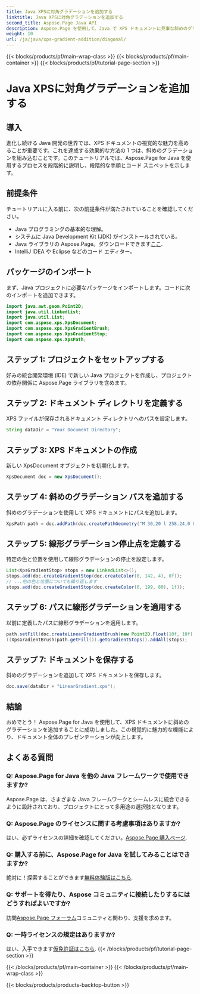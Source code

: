 ```yaml
---
title: Java XPSに対角グラデーションを追加する
linktitle: Java XPSに対角グラデーションを追加する
second_title: Aspose.Page Java API
description: Aspose.Page を使用して、Java で XPS ドキュメントに見事な斜めのグラデーションを追加する方法を学びます。視覚的なプレゼンテーションを簡単に向上させます。
weight: 10
url: /ja/java/xps-gradient-addition/diagonal/
---
```


{{< blocks/products/pf/main-wrap-class >}}
{{< blocks/products/pf/main-container >}}
{{< blocks/products/pf/tutorial-page-section >}}

# Java XPSに対角グラデーションを追加する

## 導入
進化し続ける Java 開発の世界では、XPS ドキュメントの視覚的な魅力を高めることが重要です。これを達成する効果的な方法の 1 つは、斜めのグラデーションを組み込むことです。このチュートリアルでは、Aspose.Page for Java を使用するプロセスを段階的に説明し、段階的な手順とコード スニペットを示します。
## 前提条件
チュートリアルに入る前に、次の前提条件が満たされていることを確認してください。
- Java プログラミングの基本的な理解。
- システムに Java Development Kit (JDK) がインストールされている。
-  Java ライブラリの Aspose.Page。ダウンロードできます[ここ](https://releases.aspose.com/page/java/).
- IntelliJ IDEA や Eclipse などのコード エディター。
## パッケージのインポート
まず、Java プロジェクトに必要なパッケージをインポートします。コードに次のインポートを追加できます。
```java
import java.awt.geom.Point2D;
import java.util.LinkedList;
import java.util.List;
import com.aspose.xps.XpsDocument;
import com.aspose.xps.XpsGradientBrush;
import com.aspose.xps.XpsGradientStop;
import com.aspose.xps.XpsPath;
```
## ステップ 1: プロジェクトをセットアップする
好みの統合開発環境 (IDE) で新しい Java プロジェクトを作成し、プロジェクトの依存関係に Aspose.Page ライブラリを含めます。
## ステップ 2: ドキュメント ディレクトリを定義する
XPS ファイルが保存されるドキュメント ディレクトリへのパスを設定します。
```java
String dataDir = "Your Document Directory";
```
## ステップ 3: XPS ドキュメントの作成
新しい XpsDocument オブジェクトを初期化します。
```java
XpsDocument doc = new XpsDocument();
```
## ステップ 4: 斜めのグラデーション パスを追加する
斜めのグラデーションを使用して XPS ドキュメントにパスを追加します。
```java
XpsPath path = doc.addPath(doc.createPathGeometry("M 30,20 l 258.24,0 0,56.64 -258.24,0 Z"));
```
## ステップ 5: 線形グラデーション停止点を定義する
特定の色と位置を使用して線形グラデーションの停止を設定します。
```java
List<XpsGradientStop> stops = new LinkedList<>();
stops.add(doc.createGradientStop(doc.createColor(0, 142, 4), 0f));
// ...他の色と位置についても繰り返します
stops.add(doc.createGradientStop(doc.createColor(0, 199, 80), 1f));
```
## ステップ 6: パスに線形グラデーションを適用する
以前に定義したパスに線形グラデーションを適用します。
```java
path.setFill(doc.createLinearGradientBrush(new Point2D.Float(10f, 10f), new Point2D.Float(228f, 100f)));
((XpsGradientBrush)path.getFill()).getGradientStops().addAll(stops);
```
## ステップ 7: ドキュメントを保存する
斜めのグラデーションを追加して XPS ドキュメントを保存します。
```java
doc.save(dataDir + "LinearGradient.xps");
```
## 結論
おめでとう！ Aspose.Page for Java を使用して、XPS ドキュメントに斜めのグラデーションを追加することに成功しました。この視覚的に魅力的な機能により、ドキュメント全体のプレゼンテーションが向上します。
## よくある質問
### Q: Aspose.Page for Java を他の Java フレームワークで使用できますか?
Aspose.Page は、さまざまな Java フレームワークとシームレスに統合できるように設計されており、プロジェクトにとって多用途の選択肢となります。
### Q: Aspose.Page のライセンスに関する考慮事項はありますか?
はい、必ずライセンスの詳細を確認してください。[Aspose.Page 購入ページ](https://purchase.aspose.com/buy).
### Q: 購入する前に、Aspose.Page for Java を試してみることはできますか?
絶対に！探索することができます[無料体験版はこちら](https://releases.aspose.com/).
### Q: サポートを得たり、Aspose コミュニティに接続したりするにはどうすればよいですか?
訪問[Aspose.Page フォーラム](https://forum.aspose.com/c/page/39)コミュニティと関わり、支援を求めます。
### Q: 一時ライセンスの規定はありますか?
はい、入手できます[仮免許証はこちら](https://purchase.aspose.com/temporary-license/).
{{< /blocks/products/pf/tutorial-page-section >}}

{{< /blocks/products/pf/main-container >}}
{{< /blocks/products/pf/main-wrap-class >}}

{{< blocks/products/products-backtop-button >}}
